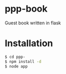 # ppp-book
Guest book written in flask

# Installation
```sh
$ cd ppp-
$ npm install -d
$ node app
```